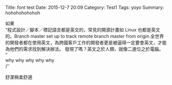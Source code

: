 Title: font test
Date: 2015-12-7 20:09
Category: Test1
Tags: yoyo
Summary: hohohohohohoh

如果  
“程式設計／腳本／標記語言都是英文的，常見的開源計畫如 Linux 也都是英文的。Branch master set up to track remote branch master from origin.全世界的開發者都在使用英文，為跨國客戶工作的開發者更是被逼得一定要會英文，才能為他們的需求找到解決辦法。
發現了嗎？英文之於人類，就像二進位之於電腦。
”  
why why why why why   
ㄏ

舒潔棉柔舒適